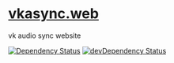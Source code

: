 # [vkasync.web](http://vkasync.jikopster.org)
vk audio sync website

[![Dependency Status](https://david-dm.org/Jikopster/vkasync.web.svg)](https://david-dm.org/Jikopster/vkasync.web)
[![devDependency Status](https://david-dm.org/Jikopster/vkasync.web/dev-status.svg)](https://david-dm.org/Jikopster/vkasync.web#info=devDependencies)
